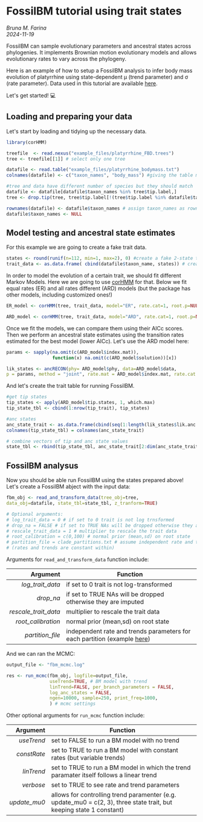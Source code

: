 # FossilBM tutorial using trait states
_Bruna M. Farina_  
_2024-11-19_

 FossilBM can sample evolutionary parameters and ancestral states across phylogenies. It implements Brownian motion evolutionary models and allows evolutionary rates to vary across the phylogeny.

 Here is an example of how to setup a FossilBM analysis to infer body mass evolution of platyrrhine using state-dependent μ (trend parameter) and σ (rate parameter). Data used in this tutorial are available [here](https://github.com/dsilvestro/fossilBM/tree/master/example_files).

 Let's get started! :computer: 

## Loading and preparing your data
Let's start by loading and tidying up the necessary data.

````R
library(corHMM)

treefile  <- read.nexus("example_files/platyrrhine_FBD.trees")
tree <- treefile[[1]] # select only one tree 

datafile <- read.table("example_files/platyrrhine_bodymass.txt")
colnames(datafile) <- c("taxon_names", "body_mass") #giving the table meaningful column names

#tree and data have different number of species but they should match
datafile <- datafile[datafile$taxon_names %in% tree$tip.label,]
tree <- drop.tip(tree, tree$tip.label[!(tree$tip.label %in% datafile$taxon_names)])

rownames(datafile) <- datafile$taxon_names # assign taxon_names as rownames
datafile$taxon_names <- NULL
````

## Model testing and ancestral state estimates

For this example we are going to create a fake trait data.

````R
states <- round(runif(n=112, min=1, max=2), 0) #create a fake 2-state trait as an example
trait_data <- as.data.frame( cbind(datafile$taxon_name, states)) # create fake trait dataframe with taxon names
````

In order to model the evolution of a certain trait, we should fit different Markov Models. Here we are going to use [corHMM](https://cran.r-project.org/web/packages/corHMM/index.html) for that. Below we fit equal rates (ER) and all rates different (ARD) models (but the package has other models, including customized ones!)

````R
ER_model <- corHMM(tree, trait_data, model="ER", rate.cat=1, root.p=NULL)

ARD_model <- corHMM(tree, trait_data, model="ARD", rate.cat=1, root.p=NULL)
````
Once we fit the models, we can compare them using their AICc scores. Then we perform an ancestral state estimates using the transition rates estimated for the best model (lower AICc). Let's use the ARD model here:

````R
params <- sapply(na.omit(c(ARD_model$index.mat)),
                 function(x) na.omit(c(ARD_model$solution))[x])

lik_states <- ancRECON(phy= ARD_model$phy, data=ARD_model$data,
p = params, method = "joint", rate.mat = ARD_model$index.mat, rate.cat = ARD_model$rate.cat, root.p = NULL)
````

And let's create the trait table for running FossilBM.
````R
#get tip states
tip_states <- apply(ARD_model$tip.states, 1, which.max)
tip_state_tbl <- cbind(1:nrow(tip_trait), tip_states)

#anc states
anc_state_trait <- as.data.frame(cbind(seq(1:length(lik_states$lik.anc.states)), lik_states$lik.anc.states))
colnames(tip_state_tbl) = colnames(anc_state_trait)

# combine vectors of tip and anc state values
state_tbl <- rbind(tip_state_tbl, anc_state_trait[2:dim(anc_state_trait)[1],])
````

## FossilBM analysus
Now you should be able run FossilBM using the states prepared above!  
Let's create a FossilBM abject with the input data:

````R
fbm_obj <- read_and_transform_data(tree_obj=tree, 
data_obj=datafile, state_tbl=state_tbl, z_tranform=TRUE)

# Optional arguments:
# log_trait_data = 0 # if set to 0 trait is not log trnsformed
# drop_na = FALSE # if set to TRUE NAs will be dropped otherwise they are inputed
# rescale_trait_data = 1 # multiplier to rescale the trait data
# root_calibration = c(0,100) # normal prior (mean,sd) on root state
# partition_file = clade_partitions.txt # assume independent rate and trends parameters for each partition 
# (rates and trends are constant within)
````
Arguments for ````read_and_transform_data```` function include:

|  Argument            |  Function                                                                                                 |
|---------------------:|-----------------------------------------------------------------------------------------------------------|
|_log_trait_data_      |if set to 0 trait is not log-transformed                                                                   |
|_drop_na_             |if set to TRUE NAs will be dropped otherwise they are imputed                                              |
|_rescale_trait_data_  |multiplier to rescale the trait data                                                                       |
|_root_calibration_    |normal prior (mean,sd) on root state                                                                       |
|_partition_file_      |independent rate and trends parameters for each partition (example [here](https://github.com/dsilvestro/fossilBM/tree/master/example_files))

And we can ran the MCMC:

````R
output_file <- "fbm_mcmc.log"

res <- run_mcmc(fbm_obj, logfile=output_file,
                useTrend=TRUE, # BM model with trend
                linTrend=FALSE, per_branch_parameters = FALSE,
                log_anc_states = FALSE,
                ngen=10000, sample=250, print_freq=1000, 
                ) # mcmc settings
````

Other optional arguments for ````run_mcmc```` function include:

|  Argument     |  Function                                                                                                          |
|--------------:|--------------------------------------------------------------------------------------------------------------------|
|_useTrend_     |set to FALSE to run a BM model with no trend                                                                        |
|_constRate_    |set to TRUE to run a BM model with constant rates (but variable trends)                                             |
|_linTrend_     |set to TRUE to run a BM model in which the trend paramater itself follows a linear trend                            |
|_verbose_      |set to TRUE to see rate and trend parameters                                                                        |
|_update_mu0_   |allows for controlling trend paramenter (e.g. update_mu0 = c(2, 3), three state trait, but keeping state 1 constant)|
